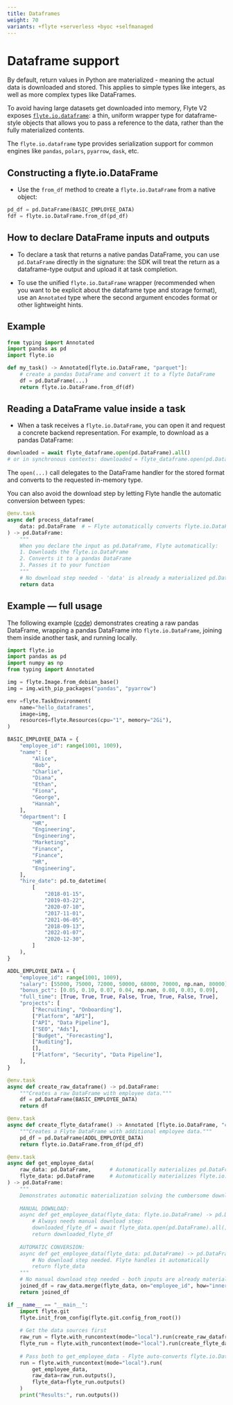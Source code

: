 ```yaml
---
title: Dataframes
weight: 70
variants: +flyte +serverless +byoc +selfmanaged
---
```


# Dataframe support

By default, return values in Python are materialized - meaning the actual data is downloaded and stored. This applies to simple types like integers, as well as more complex types like DataFrames.

To avoid having large datasets get downloaded into memory, Flyte V2 exposes [`flyte.io.dataframe`](../../api-reference/flyte-sdk/packages/flyte.io#flyteiodataframe): a thin, uniform wrapper type for dataframe-style objects that allows you to pass a reference to the data, rather than the fully materialized contents.

The `flyte.io.dataframe` type provides serialization support for common engines like `pandas`, `polars`, `pyarrow`, `dask`, etc. 

## Constructing a flyte.io.DataFrame

- Use the `from_df` method to create a `flyte.io.DataFrame` from a native object:

```python
pd_df = pd.DataFrame(BASIC_EMPLOYEE_DATA)
fdf = flyte.io.DataFrame.from_df(pd_df)
```

## How to declare DataFrame inputs and outputs

- To declare a task that returns a native pandas DataFrame, you can use `pd.DataFrame` directly in the signature: the SDK will treat the return as a dataframe-type output and upload it at task completion.

- To use the unified `flyte.io.DataFrame` wrapper (recommended when you want to be explicit about the dataframe type and storage format), use an `Annotated` type where the second argument encodes format or other lightweight hints. 

## Example

```python
from typing import Annotated
import pandas as pd
import flyte.io

def my_task() -> Annotated[flyte.io.DataFrame, "parquet"]:
	# create a pandas DataFrame and convert it to a flyte DataFrame
	df = pd.DataFrame(...)
	return flyte.io.DataFrame.from_df(df)
```


## Reading a DataFrame value inside a task

- When a task receives a `flyte.io.DataFrame`, you can open it and request a concrete backend representation. For example, to download as a pandas DataFrame:

```python
downloaded = await flyte_dataframe.open(pd.DataFrame).all()
# or in synchronous contexts: downloaded = flyte_dataframe.open(pd.DataFrame).all()
```

The `open(...)` call delegates to the DataFrame handler for the stored format and converts to the requested in-memory type.

You can also avoid the download step by letting Flyte handle the automatic conversion between types:

```python
@env.task
async def process_dataframe(
    data: pd.DataFrame  # ← Flyte automatically converts flyte.io.DataFrame to pd.DataFrame
) -> pd.DataFrame:
    """
    When you declare the input as pd.DataFrame, Flyte automatically:
    1. Downloads the flyte.io.DataFrame 
    2. Converts it to a pandas DataFrame
    3. Passes it to your function
    """
    # No download step needed - 'data' is already a materialized pd.DataFrame
    return data 

```

## Example — full usage

The following example ([code](https://github.com/flyteorg/flyte-sdk/blob/main/examples/basics/dataframe_usage.py)) demonstrates creating a raw pandas DataFrame, wrapping a pandas DataFrame into `flyte.io.DataFrame`, joining them inside another task, and running locally.

```python
import flyte.io
import pandas as pd
import numpy as np
from typing import Annotated

img = flyte.Image.from_debian_base()
img = img.with_pip_packages("pandas", "pyarrow")

env =flyte.TaskEnvironment(
    name="hello_dataframes",
    image=img,
    resources=flyte.Resources(cpu="1", memory="2Gi"),
)

BASIC_EMPLOYEE_DATA = {
	"employee_id": range(1001, 1009),
	"name": [
		"Alice",
		"Bob",
		"Charlie",
		"Diana",
		"Ethan",
		"Fiona",
		"George",
		"Hannah",
	],
	"department": [
		"HR",
		"Engineering",
		"Engineering",
		"Marketing",
		"Finance",
		"Finance",
		"HR",
		"Engineering",
	],
	"hire_date": pd.to_datetime(
		[
			"2018-01-15",
			"2019-03-22",
			"2020-07-10",
			"2017-11-01",
			"2021-06-05",
			"2018-09-13",
			"2022-01-07",
			"2020-12-30",
		]
	),
}

ADDL_EMPLOYEE_DATA = {
	"employee_id": range(1001, 1009),
	"salary": [55000, 75000, 72000, 50000, 68000, 70000, np.nan, 80000],
	"bonus_pct": [0.05, 0.10, 0.07, 0.04, np.nan, 0.08, 0.03, 0.09],
	"full_time": [True, True, True, False, True, True, False, True],
	"projects": [
		["Recruiting", "Onboarding"],
		["Platform", "API"],
		["API", "Data Pipeline"],
		["SEO", "Ads"],
		["Budget", "Forecasting"],
		["Auditing"],
		[],
		["Platform", "Security", "Data Pipeline"],
	],
}

@env.task
async def create_raw_dataframe() -> pd.DataFrame:
    """Creates a raw DataFrame with employee data."""
    df = pd.DataFrame(BASIC_EMPLOYEE_DATA)
    return df

@env.task
async def create_flyte_dataframe() -> Annotated [flyte.io.DataFrame, "csv"]:
    """Creates a Flyte DataFrame with additional employee data."""
    pd_df = pd.DataFrame(ADDL_EMPLOYEE_DATA)
    return flyte.io.DataFrame.from_df(pd_df)

@env.task
async def get_employee_data(
    raw_data: pd.DataFrame,      # Automatically materializes pd.DataFrame
    flyte_data: pd.DataFrame     # Automatically materializes flyte.io.DataFrame to pd.DataFrame
) -> pd.DataFrame:
    """
    Demonstrates automatic materialization solving the cumbersome download problem:
    
    MANUAL DOWNLOAD:
    async def get_employee_data(flyte_data: flyte.io.DataFrame) -> pd.DataFrame:
        # Always needs manual download step:
        downloaded_flyte_df = await flyte_data.open(pd.DataFrame).all()
        return downloaded_flyte_df
    
    AUTOMATIC CONVERSION:
    async def get_employee_data(flyte_data: pd.DataFrame) -> pd.DataFrame:
        # No download step needed. Flyte handles it automatically
        return flyte_data
    """
    # No manual download step needed - both inputs are already materialized pd.DataFrames
    joined_df = raw_data.merge(flyte_data, on="employee_id", how="inner")
    return joined_df

if __name__ == "__main__":
    import flyte.git
    flyte.init_from_config(flyte.git.config_from_root())
    
    # Get the data sources first
    raw_run = flyte.with_runcontext(mode="local").run(create_raw_dataframe)
    flyte_run = flyte.with_runcontext(mode="local").run(create_flyte_dataframe)
    
    # Pass both to get_employee_data - Flyte auto-converts flyte.io.DataFrame to pd.DataFrame  
    run = flyte.with_runcontext(mode="local").run(
        get_employee_data, 
        raw_data=raw_run.outputs(), 
        flyte_data=flyte_run.outputs()
    )
    print("Results:", run.outputs())
```



